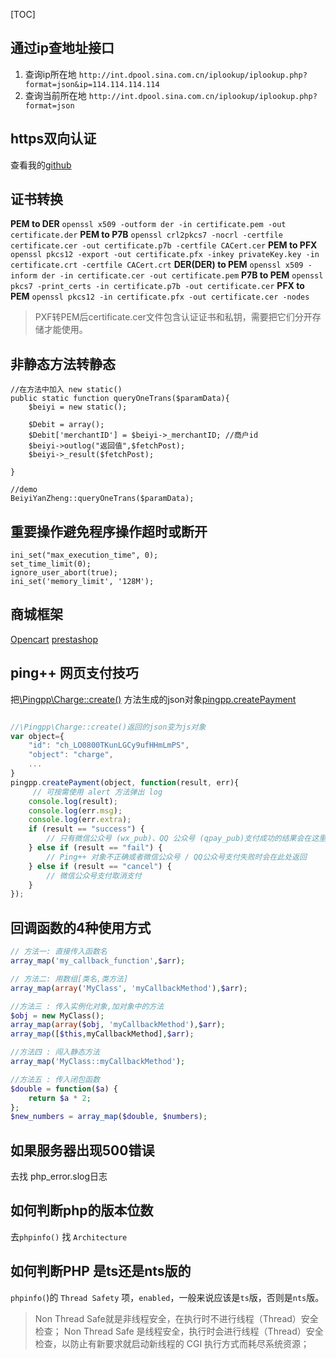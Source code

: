 [TOC]


## 通过ip查地址接口
1. 查询ip所在地
`http://int.dpool.sina.com.cn/iplookup/iplookup.php?format=json&ip=114.114.114.114`
2. 查询当前所在地
`http://int.dpool.sina.com.cn/iplookup/iplookup.php?format=json`


## https双向认证
查看我的[github](https://github.com/idcpj/phplib/blob/master/src/Phplib/Curl.php)

## 证书转换
**PEM to DER**
`openssl x509 -outform der -in certificate.pem -out certificate.der`
**PEM to P7B**
`openssl crl2pkcs7 -nocrl -certfile certificate.cer -out certificate.p7b -certfile CACert.cer`
**PEM to PFX**
`openssl pkcs12 -export -out certificate.pfx -inkey privateKey.key -in certificate.crt -certfile CACert.crt`
**DER(DER) to PEM**
`openssl x509 -inform der -in certificate.cer -out certificate.pem`
**P7B to PEM**
`openssl pkcs7 -print_certs -in certificate.p7b -out certificate.cer`
**PFX to PEM**
`openssl pkcs12 -in certificate.pfx -out certificate.cer -nodes`

>PXF转PEM后certificate.cer文件包含认证证书和私钥，需要把它们分开存储才能使用。


## 非静态方法转静态
```
//在方法中加入 new static()
public static function queryOneTrans($paramData){
    $beiyi = new static();

    $Debit = array();
    $Debit['merchantID'] = $beiyi->_merchantID; //商户id
    $beiyi->outlog("返回值",$fetchPost);
    $beiyi->_result($fetchPost);

}

//demo
BeiyiYanZheng::queryOneTrans($paramData);
```

## 重要操作避免程序操作超时或断开
```
ini_set("max_execution_time", 0);
set_time_limit(0);
ignore_user_abort(true);
ini_set('memory_limit', '128M');
```

## 商城框架
[Opencart](http://www.opencartchina.com/)
[prestashop](http://doc.prestashop.com/display/PS17/Getting+started+with+theme+development)


## ping++ 网页支付技巧
把[\Pingpp\Charge::create()](https://github.com/PingPlusPlus/pingpp-php/blob/master/example/recharge/recharge.php) 方法生成的json对象[pingpp.createPayment](https://www.pingxx.com/docs/client/web)
```js

//\Pingpp\Charge::create()返回的json变为js对象
var object={
    "id": "ch_LO0800TKunLGCy9ufHHmLmPS",
    "object": "charge",
    ...
}
pingpp.createPayment(object, function(result, err){
	 // 可按需使用 alert 方法弹出 log
    console.log(result);
    console.log(err.msg);
    console.log(err.extra);
    if (result == "success") {
    	// 只有微信公众号 (wx_pub)、QQ 公众号 (qpay_pub)支付成功的结果会在这里返回，其他的支付结果都会跳转到 extra 中对应的 URL
    } else if (result == "fail") {
        // Ping++ 对象不正确或者微信公众号 / QQ公众号支付失败时会在此处返回
    } else if (result == "cancel") {
        // 微信公众号支付取消支付
    }
});
```
## 回调函数的4种使用方式

```php
// 方法一: 直接传入函数名
array_map('my_callback_function',$arr); 

// 方法二: 用数组[类名,类方法]
array_map(array('MyClass', 'myCallbackMethod'),$arr); 

//方法三 : 传入实例化对象,加对象中的方法
$obj = new MyClass();
array_map(array($obj, 'myCallbackMethod'),$arr);
array_map([$this,myCallbackMethod],$arr);

//方法四 : 闯入静态方法
array_map('MyClass::myCallbackMethod');

//方法五 : 传入闭包函数
$double = function($a) {
    return $a * 2;
};
$new_numbers = array_map($double, $numbers);
```

## 如果服务器出现500错误
去找 php_error.slog日志


## 如何判断php的版本位数
去`phpinfo()` 找  `Architecture`  
## 如何判断PHP 是ts还是nts版的
`phpinfo(`)的 `Thread Safety` 项，`enabled`，一般来说应该是`ts`版，否则是`nts`版。

>Non Thread Safe就是非线程安全，在执行时不进行线程（Thread）安全检查；
Non Thread Safe 是线程安全，执行时会进行线程（Thread）安全检查，以防止有新要求就启动新线程的 CGI 执行方式而耗尽系统资源；